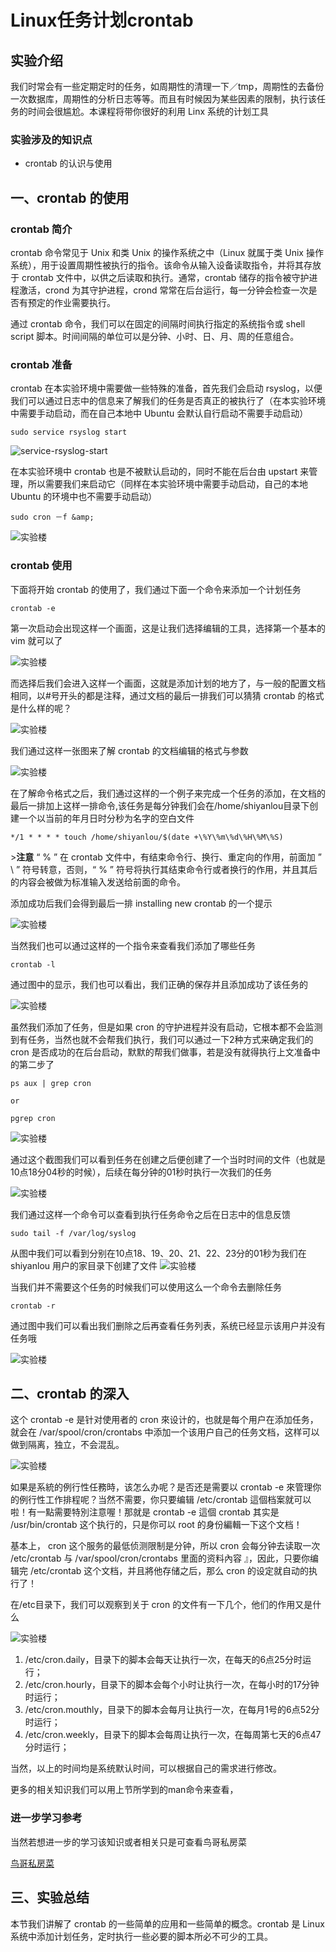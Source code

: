 # Linux任务计划crontab

## 实验介绍

我们时常会有一些定期定时的任务，如周期性的清理一下／tmp，周期性的去备份一次数据库，周期性的分析日志等等。而且有时候因为某些因素的限制，执行该任务的时间会很尴尬。本课程将带你很好的利用 Linx 系统的计划工具

### 实验涉及的知识点
- crontab 的认识与使用

## 一、crontab 的使用

### crontab 简介

crontab 命令常见于 Unix 和类 Unix 的操作系统之中（Linux 就属于类 Unix 操作系统），用于设置周期性被执行的指令。该命令从输入设备读取指令，并将其存放于 crontab 文件中，以供之后读取和执行。通常，crontab 储存的指令被守护进程激活，crond 为其守护进程，crond 常常在后台运行，每一分钟会检查一次是否有预定的作业需要执行。

通过 crontab 命令，我们可以在固定的间隔时间执行指定的系统指令或 shell　script 脚本。时间间隔的单位可以是分钟、小时、日、月、周的任意组合。

### crontab 准备

crontab 在本实验环境中需要做一些特殊的准备，首先我们会启动 rsyslog，以便我们可以通过日志中的信息来了解我们的任务是否真正的被执行了（在本实验环境中需要手动启动，而在自己本地中 Ubuntu 会默认自行启动不需要手动启动）

```
sudo service rsyslog start
```

![service-rsyslog-start](https://dn-simplecloud.qbox.me/1135081468201394787-wm)

在本实验环境中 crontab 也是不被默认启动的，同时不能在后台由 upstart 来管理，所以需要我们来启动它（同样在本实验环境中需要手动启动，自己的本地  Ubuntu 的环境中也不需要手动启动）

```
sudo cron －f &amp;
```

![实验楼](https://dn-simplecloud.qbox.me/1135081468201736132-wm)

### crontab 使用

下面将开始 crontab 的使用了，我们通过下面一个命令来添加一个计划任务

```
crontab -e
```

第一次启动会出现这样一个画面，这是让我们选择编辑的工具，选择第一个基本的 vim 就可以了

![实验楼](https://dn-simplecloud.qbox.me/1135081468201990806-wm)

而选择后我们会进入这样一个画面，这就是添加计划的地方了，与一般的配置文档相同，以#号开头的都是注释，通过文档的最后一排我们可以猜猜 crontab 的格式是什么样的呢？

![实验楼](https://dn-simplecloud.qbox.me/1135081468202029108-wm)

我们通过这样一张图来了解 crontab 的文档编辑的格式与参数

![实验楼](https://dn-simplecloud.qbox.me/1135081468202503630-wm)

在了解命令格式之后，我们通过这样的一个例子来完成一个任务的添加，在文档的最后一排加上这样一排命令,该任务是每分钟我们会在/home/shiyanlou目录下创建一个以当前的年月日时分秒为名字的空白文件

```
*/1 * * * * touch /home/shiyanlou/$(date +\%Y\%m\%d\%H\%M\%S)
```

&gt;**注意**
“ % ” 在 crontab 文件中，有结束命令行、换行、重定向的作用，前面加 ” \ ” 符号转意，否则，“ % ” 符号将执行其结束命令行或者换行的作用，并且其后的内容会被做为标准输入发送给前面的命令。

添加成功后我们会得到最后一排 installing new crontab 的一个提示

![实验楼](https://dn-simplecloud.qbox.me/1135081468203483143-wm)

当然我们也可以通过这样的一个指令来查看我们添加了哪些任务

```
crontab -l
```

通过图中的显示，我们也可以看出，我们正确的保存并且添加成功了该任务的

![实验楼](https://dn-simplecloud.qbox.me/1135081468204230683-wm)

虽然我们添加了任务，但是如果 cron 的守护进程并没有启动，它根本都不会监测到有任务，当然也就不会帮我们执行，我们可以通过一下2种方式来确定我们的 cron 是否成功的在后台启动，默默的帮我们做事，若是没有就得执行上文准备中的第二步了

```
ps aux | grep cron

or

pgrep cron
```

![实验楼](https://dn-simplecloud.qbox.me/1135081468207355824-wm)

通过这个截图我们可以看到任务在创建之后便创建了一个当时时间的文件（也就是10点18分04秒的时候），后续在每分钟的01秒时执行一次我们的任务

![实验楼](https://dn-simplecloud.qbox.me/1135081468203600376-wm)

我们通过这样一个命令可以查看到执行任务命令之后在日志中的信息反馈

```
sudo tail -f /var/log/syslog
```

从图中我们可以看到分别在10点18、19、20、21、22、23分的01秒为我们在 shiyanlou 用户的家目录下创建了文件
![实验楼](https://dn-simplecloud.qbox.me/1135081468203801748-wm)

当我们并不需要这个任务的时候我们可以使用这么一个命令去删除任务

```
crontab -r
```

通过图中我们可以看出我们删除之后再查看任务列表，系统已经显示该用户并没有任务哦

![实验楼](https://dn-simplecloud.qbox.me/1135081468204435263-wm)

## 二、crontab 的深入

这个 crontab -e 是针对使用者的 cron 來设计的，也就是每个用户在添加任务，就会在 /var/spool/cron/crontabs 中添加一个该用户自己的任务文档，这样可以做到隔离，独立，不会混乱。

![实验楼](https://dn-simplecloud.qbox.me/1135081468206283987-wm)

如果是系統的例行性任務時，该怎么办呢？是否还是需要以 crontab -e 來管理你的例行性工作排程呢？当然不需要，你只要编辑 /etc/crontab 這個档案就可以啦！有一點需要特別注意喔！那就是 crontab -e 這個 crontab 其实是 /usr/bin/crontab 这个执行的，只是你可以 root 的身份編輯一下这个文档！

基本上， cron 这个服务的最低侦测限制是分钟，所以 cron 会每分钟去读取一次 /etc/crontab 与 /var/spool/cron/crontabs 里面的资料內容 』，因此，只要你编辑完 /etc/crontab 这个文档，并且將他存储之后，那么 cron 的设定就自动的执行了！

在/etc目录下，我们可以观察到关于 cron 的文件有一下几个，他们的作用又是什么

![实验楼](https://dn-simplecloud.qbox.me/1135081468206856712-wm)

1. /etc/cron.daily，目录下的脚本会每天让执行一次，在每天的6点25分时运行；
2. /etc/cron.hourly，目录下的脚本会每个小时让执行一次，在每小时的17分钟时运行；
3. /etc/cron.mouthly，目录下的脚本会每月让执行一次，在每月1号的6点52分时运行；
4. /etc/cron.weekly，目录下的脚本会每周让执行一次，在每周第七天的6点47分时运行；

当然，以上的时间均是系统默认时间，可以根据自己的需求进行修改。

更多的相关知识我们可以用上节所学到的man命令来查看，

### 进一步学习参考

当然若想进一步的学习该知识或者相关只是可查看鸟哥私房菜

[鸟哥私房菜](http://linux.vbird.org/linux_basic/0430cron.php)

## 三、实验总结

本节我们讲解了 crontab 的一些简单的应用和一些简单的概念。crontab 是 Linux 系统中添加计划任务，定时执行一些必要的脚本所必不可少的工具。

